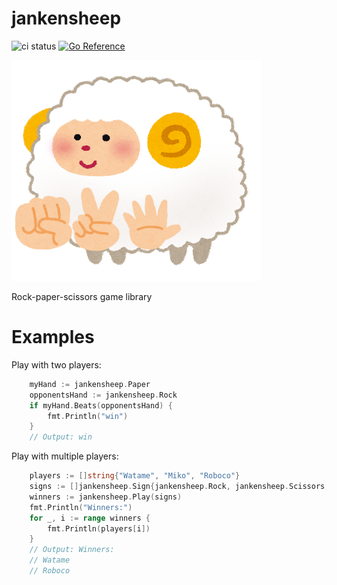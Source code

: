 # jankensheep
![ci status](https://github.com/genkami/jankensheep/workflows/Test/badge.svg)
[![Go Reference](https://pkg.go.dev/badge/github.com/genkami/jankensheep.svg)](https://pkg.go.dev/github.com/genkami/jankensheep)


![logo](./doc/jankensheep.png)

Rock-paper-scissors game library

# Examples

Play with two players:

```go
	myHand := jankensheep.Paper
	opponentsHand := jankensheep.Rock
	if myHand.Beats(opponentsHand) {
		fmt.Println("win")
	}
	// Output: win
```

Play with multiple players:
```go
	players := []string{"Watame", "Miko", "Roboco"}
	signs := []jankensheep.Sign{jankensheep.Rock, jankensheep.Scissors, jankensheep.Rock}
	winners := jankensheep.Play(signs)
	fmt.Println("Winners:")
	for _, i := range winners {
		fmt.Println(players[i])
	}
	// Output: Winners:
	// Watame
	// Roboco
```